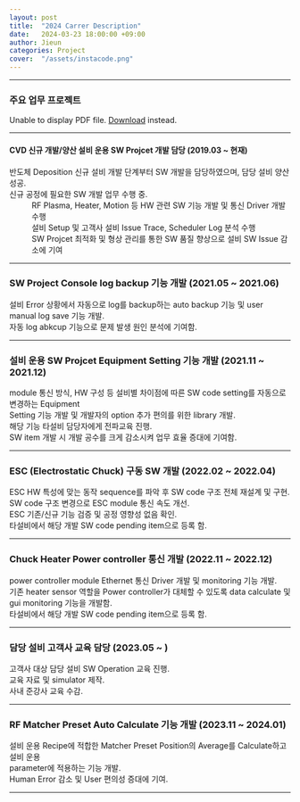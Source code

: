 ```yaml
---
layout: post
title:  "2024 Carrer Description"
date:   2024-03-23 18:00:00 +09:00
author: Jieun
categories: Project
cover:  "/assets/instacode.png"
---
```


<hr>

<h3>주요 업무 프로젝트</h3>
<object data="/assets/경력기술서_황지은.pdf" type="application/pdf" width="100%" height="500px">
  <p>Unable to display PDF file. <a href="/assets/경력기술서_황지은.pdf">Download</a> instead.</p>
</object>

<hr>

<h4>CVD 신규 개발/양산 설비 운용 SW Projcet 개발 담당 (2019.03 ~ 현재)</h4>
<dl>
  <dt>반도체 Deposition 신규 설비 개발 단계부터 SW 개발을 담당하였으며, 담당 설비 양산 성공.</dt>
  <dt>신규 공정에 필요한 SW 개발 업무 수행 중.</dt>
  <dd>RF Plasma, Heater, Motion 등 HW 관련 SW 기능 개발 및 통신 Driver 개발 수행</dd>
  <dd>설비 Setup 및 고객사 설비 Issue Trace, Scheduler Log 분석 수행</dd>
  <dd>SW Projcet 최적화 및 형상 관리를 통한 SW 품질 향상으로 설비 SW Issue 감소에 기여</dd>
</dl>

<hr>

### SW Project Console log backup 기능 개발 (2021.05 ~ 2021.06)
설비 Error 상황에서 자동으로 log를 backup하는 auto backup 기능 및 user manual log save 기능 개발.<br/>
자동 log abkcup 기능으로 문제 발생 원인 분석에 기여함.<br/>

<hr>

### 설비 운용 SW Projcet Equipment Setting 기능 개발 (2021.11 ~ 2021.12)
module 통신 방식, HW 구성 등 설비별 차이점에 따른 SW code setting를 자동으로 변경하는 Equipment<br/>
Setting 기능 개발 및 개발자의 option 추가 편의를 위한 library 개발.<br/>
해당 기능 타설비 담당자에게 전파교육 진행.<br/>
SW item 개발 시 개발 공수를 크게 감소시켜 업무 효율 증대에 기여함.<br/>

<hr>

### ESC (Electrostatic Chuck) 구동 SW 개발 (2022.02 ~ 2022.04)
ESC HW 특성에 맞는 동작 sequence를 파악 후 SW code 구조 전체 재설계 및 구현.<br/>
SW code 구조 변경으로 ESC module 통신 속도 개선.<br/>
ESC 기존/신규 기능 검증 및 공정 영향성 없음 확인.<br/>
타설비에서 해당 개발 SW code pending item으로 등록 함.<br/>

<hr>

### Chuck Heater Power controller 통신 개발 (2022.11 ~ 2022.12)
power controller module Ethernet 통신 Driver 개발 및 monitoring 기능 개발.<br/>
기존 heater sensor 역할을 Power controller가 대체할 수 있도록 data calculate 및 gui monitoring 기능을 개발함.<br/>
타설비에서 해당 개발 SW code pending item으로 등록 함.<br/>

<hr>

### 담당 설비 고객사 교육 담당 (2023.05 ~ )
고객사 대상 담당 설비 SW Operation 교육 진행.<br/>
교육 자료 및 simulator 제작.<br/>
사내 준강사 교육 수감.<br/>

<hr>

### RF Matcher Preset Auto Calculate 기능 개발 (2023.11 ~ 2024.01)
설비 운용 Recipe에 적합한 Matcher Preset Position의 Average를 Calculate하고 설비 운용<br/>
parameter에 적용하는 기능 개발.<br/>
Human Error 감소 및 User 편의성 증대에 기여.<br/>

<hr>
